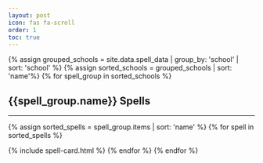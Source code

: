 ```yaml
---
layout: post
icon: fas fa-scroll
order: 1
toc: true
---
```

<style>
.table-wrapper {
  --tb-even-bg: #2C2B2B;
  --tb-odd-bg: #2C2B2B;
  --tb-border-color: rgba(255,255,255,.2);
}
</style>
{% assign grouped_schools = site.data.spell_data | group_by: 'school' | sort: 'school' %}
{% assign sorted_schools = grouped_schools | sort: 'name'%}
{% for spell_group in sorted_schools %}

## {{spell_group.name}} Spells

<hr>
{% assign sorted_spells = spell_group.items | sort: 'name' %}
{% for spell in sorted_spells %}

{% include spell-card.html %}
{% endfor %}
{% endfor %}
<!-- buffer for the TOC -->
<div style="height: 800px"></div>



